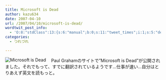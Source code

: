 ```yaml
---
title: Microsoft is Dead
author: kazu634
date: 2007-04-10
url: /2007/04/10/microsoft-is-dead/
wordtwit_post_info:
  - 'O:8:"stdClass":13:{s:6:"manual";b:0;s:11:"tweet_times";i:1;s:5:"delay";i:0;s:7:"enabled";i:1;s:10:"separation";s:2:"60";s:7:"version";s:3:"3.7";s:14:"tweet_template";b:0;s:6:"status";i:2;s:6:"result";a:0:{}s:13:"tweet_counter";i:2;s:13:"tweet_log_ids";a:1:{i:0;i:2873;}s:9:"hash_tags";a:0:{}s:8:"accounts";a:1:{i:0;s:7:"kazu634";}}'
categories:
  - つれづれ

---
```

<div class="section">
<p>
<a href="http://www.paulgraham.com/microsoft.html" onclick="__gaTracker('send', 'event', 'outbound-article', 'http://www.paulgraham.com/microsoft.html', '');" target="_blank"><img align="left" alt="Microsoft is Dead" src="http://img.simpleapi.net/small/http://www.paulgraham.com/microsoft.html" border="0" /></a>
</p>
  
<p>
    　Paul Grahamのサイトで&#8221;Microsoft is Dead&#8221;が公開されました。それでもって、すでに翻訳されているようです…仕事が速い…自分はとりあえず英文を読もっと。
</p>
</div>